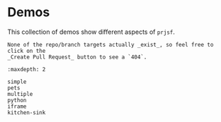 # Demos

This collection of demos show different aspects of `prjsf`.

```{note}
None of the repo/branch targets actually _exist_, so feel free to click on the
_Create Pull Request_ button to see a `404`.
```

```{toctree}
:maxdepth: 2

simple
pets
multiple
python
iframe
kitchen-sink
```
